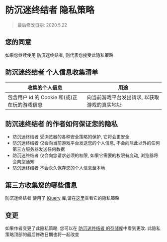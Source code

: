 # 防沉迷终结者 隐私策略

> 最后修改日期: 2020.5.22

## 您的同意

如果您继续使用 防沉迷终结者, 则代表您接受此隐私策略

## 防沉迷终结者 个人信息收集清单

| 收集的个人信息                           | 用途                                         |
| ---------------------------------------- | -------------------------------------------- |
| 包含用户 id 的 Cookie 和(或)正在玩的游戏信息 | 向当前游戏平台发出请求, 以获取游戏的真实地址 |

## 防沉迷终结者 的作者如何保证您的隐私

-   防沉迷终结者 受浏览器的各种安全策略的保护, 它将会更安全
-   防沉迷终结者 仅会向当前游戏平台发送您的个人信息, 不会向除此以外的任何第三方服务器发送任何数据
-   防沉迷终结者 仅会向您请求必须的权限, 如果它需要的权限有变动, 浏览器将会向您通知
-   防沉迷终结者 不会永久保存您的个人信息至本地

## 第三方收集您的哪些信息

防沉迷终结者 使用了 [jQuery](https://jquery.com) 库,请在[这里](https://privacy-policy.openjsf.org/)查看它的隐私策略

## 变更

如果作者变更了此隐私策略, 您可以在 [防沉迷终结者 的存储库](https://github.com/dsy4567/Anti-addiction-terminator)中看到更改. 此隐私策略顶部的最后修改日期也将一起改变
